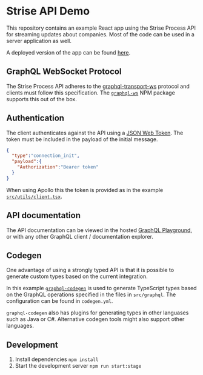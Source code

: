 # Strise API Demo

This repository contains an example React app using the Strise Process API for streaming updates about companies. Most of the code can be used in a server application as well.

A deployed version of the app can be found [here](https://files.strise.ai/graphql-subscriptions-example).

## GraphQL WebSocket Protocol

The Strise Process API adheres to the [graphql-transport-ws](https://github.com/enisdenjo/graphql-ws/blob/master/PROTOCOL.md) protocol and clients must follow this specification. The [`graphql-ws`](https://github.com/enisdenjo/graphql-ws) NPM package supports this out of the box.

## Authentication

The client authenticates against the API using a [JSON Web Token](https://jwt.io/). The token must be included in the payload of the initial message.

```json
{
  "type":"connection_init",
  "payload":{
    "Authorization":"Bearer token"
  }
}
```

When using Apollo this the token is provided as in the example [`src/utils/client.tsx`](src/utils/client.tsx).

## API documentation

The API documentation can be viewed in the hosted [GraphQL Playground](https://graphql.strise.ai/process/graphiql), or with any other GraphQL client / documentation explorer.

## Codegen

One advantage of using a strongly typed API is that it is possible to generate custom types based on the current integration.

In this example [`graphql-codegen`](https://graphql-code-generator.com/) is used to generate TypeScript types based on the GraphQL operations specified in the files in `src/graphql`. The configuration can be found in `codegen.yml`.

`graphql-codegen` also has plugins for generating types in other languases such as Java or C#. Alternative codegen tools might also support other languages.

## Development

1. Install dependencies `npm install`
2. Start the development server `npm run start:stage`
